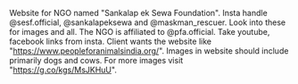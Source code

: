 Website for NGO named "Sankalap ek Sewa Foundation". Insta handle @sesf.official, @sankalapeksewa and @maskman_rescuer. Look into these for images and all. The NGO is affiliated to @pfa.official. Take youtube, facebook links from insta. Client wants the website like "https://www.peopleforanimalsindia.org/". Images in website should include primarily dogs and cows. For more images visit "https://g.co/kgs/MsJKHuU". 